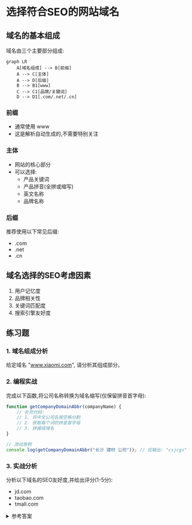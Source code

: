 # 选择符合SEO的网站域名

## 域名的基本组成
域名由三个主要部分组成:

```mermaid
graph LR
    A[域名组成] --> B[前缀]
    A --> C[主体]
    A --> D[后缀]
    B --> B1[www]
    C --> C1[品牌/关键词]
    D --> D1[.com/.net/.cn]
```

### 前缀
- 通常使用 www
- 这是解析自动生成的,不需要特别关注

### 主体
- 网站的核心部分
- 可以选择:
  - 产品关键词
  - 产品拼音(全拼或缩写)
  - 英文名称
  - 品牌名称

### 后缀
推荐使用以下常见后缀:
- .com
- .net
- .cn

## 域名选择的SEO考虑因素
1. 用户记忆度
2. 品牌相关性
3. 关键词匹配度
4. 搜索引擎友好度

## 练习题

### 1. 域名组成分析
给定域名 "www.xiaomi.com", 请分析其组成部分。

### 2. 编程实战
完成以下函数,将公司名称转换为域名缩写(仅保留拼音首字母):

```javascript
function getCompanyDomainAbbr(companyName) {
    // 补充代码:
    // 1. 将中文公司名按空格分割
    // 2. 获取每个词的拼音首字母
    // 3. 拼接成域名
}

// 测试用例
console.log(getCompanyDomainAbbr("长沙 建材 公司")); // 应输出: "csjcgs"
```

### 3. 实战分析
分析以下域名的SEO友好度,并给出评分(1-5分):
- jd.com
- taobao.com
- tmall.com

<details>
<summary>参考答案</summary>

### 1. 域名组成分析答案
- 前缀: www
- 主体: xiaomi
- 后缀: .com

### 2. 编程实战答案
```javascript
function getCompanyDomainAbbr(companyName) {
    const pinyin = require('pinyin');
    return companyName
        .split(' ')
        .map(word => pinyin(word, {style: pinyin.STYLE_FIRST_LETTER})[0][0])
        .join('');
}
```

### 3. 实战分析答案
- jd.com: 4分
  - 优点: 简短,好记
  - 缺点: 缩写可能影响新用户理解
- taobao.com: 5分
  - 优点: 品牌名完整,易记忆,包含核心关键词
- tmall.com: 3分
  - 优点: 简短
  - 缺点: 不含完整关键词,新用户可能不理解含义

</details>